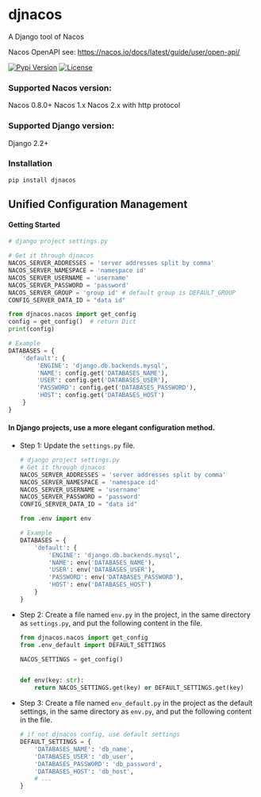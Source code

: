 # djnacos

A Django tool of Nacos

Nacos OpenAPI see: https://nacos.io/docs/latest/guide/user/open-api/

[![Pypi Version](https://badge.fury.io/py/djnacos.svg)](https://badge.fury.io/py/djnacos)
[![License](https://img.shields.io/badge/license-Apache%202.0-blue.svg)](https://github.com/lcoolcool/djnacos/blob/main/LICENSE)

### **Supported Nacos version:**

Nacos 0.8.0+ 
Nacos 1.x 
Nacos 2.x with http protocol

### **Supported Django version:**

Django 2.2+

### **Installation**

```shell
pip install djnacos
```
## Unified Configuration Management
#### **Getting Started**

```python
# django project settings.py

# Get it through djnacos
NACOS_SERVER_ADDRESSES = 'server addresses split by comma'
NACOS_SERVER_NAMESPACE = 'namespace id'
NACOS_SERVER_USERNAME = 'username'
NACOS_SERVER_PASSWORD = 'password'
NACOS_SERVER_GROUP = 'group id' # default group is DEFAULT_GROUP
CONFIG_SERVER_DATA_ID = "data id"

from djnacos.nacos import get_config
config = get_config()  # return Dict
print(config)

# Example
DATABASES = {
    'default': {
        'ENGINE': 'django.db.backends.mysql',
        'NAME': config.get('DATABASES_NAME'),
        'USER': config.get('DATABASES_USER'),
        'PASSWORD': config.get('DATABASES_PASSWORD'),
        'HOST': config.get('DATABASES_HOST')
    }
}
```

#### **In Django projects, use a more elegant configuration method.**

* Step 1: Update the `settings.py` file.
    ```python
    # django project settings.py
    # Get it through djnacos
    NACOS_SERVER_ADDRESSES = 'server addresses split by comma'
    NACOS_SERVER_NAMESPACE = 'namespace id'
    NACOS_SERVER_USERNAME = 'username'
    NACOS_SERVER_PASSWORD = 'password'
    CONFIG_SERVER_DATA_ID = "data id"
    
    from .env import env
    
    # Example
    DATABASES = {
        'default': {
            'ENGINE': 'django.db.backends.mysql',
            'NAME': env('DATABASES_NAME'),
            'USER': env('DATABASES_USER'),
            'PASSWORD': env('DATABASES_PASSWORD'),
            'HOST': env('DATABASES_HOST')
        }
    }
    ```
* Step 2: Create a file named `env.py` in the project, in the same directory as `settings.py`, and put the following content in the file.
    ```python
    from djnacos.nacos import get_config
    from .env_default import DEFAULT_SETTINGS
   
    NACOS_SETTINGS = get_config()
    
    
    def env(key: str):
        return NACOS_SETTINGS.get(key) or DEFAULT_SETTINGS.get(key)
    ```

* Step 3: Create a file named `env_default.py` in the project as the default settings, in the same directory as `env.py`, and put the following content in the file.
    ```python
    # if not djnacos config, use default settings
    DEFAULT_SETTINGS = {
        'DATABASES_NAME': 'db_name',
        'DATABASES_USER': 'db_user',
        'DATABASES_PASSWORD': 'db_password',
        'DATABASES_HOST': 'db_host',
        # ...
    }
    ```